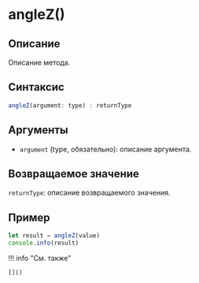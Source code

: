 # angleZ()

## Описание
Описание метода.

## Синтаксис
```javascript
angleZ(argument: type) : returnType
```

## Аргументы
- `argument` (type, обязательно): описание аргумента.

## Возвращаемое значение
`returnType`: описание возвращаемого значения.

## Пример
```javascript linenums="1"
let result = angleZ(value)
console.info(result)
```

!!! info "См. также"

    []()

